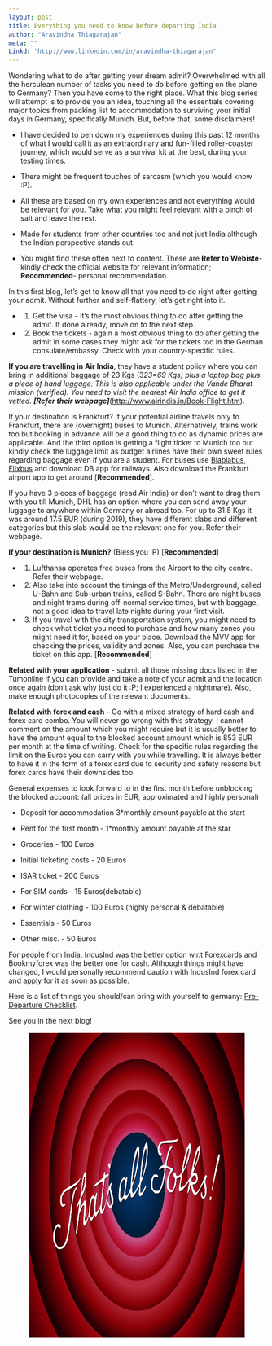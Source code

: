 ```yaml
---
layout: post
title: Everything you need to know before departing India
author: "Aravindha Thiagarajan"
meta: ""
Linkd: "http://www.linkedin.com/in/aravindha-thiagarajan"
---
```


Wondering what to do after getting your dream admit? Overwhelmed with all the herculean number of tasks you need to do before getting on the plane to Germany? Then you have come to the right place. What this blog series will attempt is to provide you an idea, touching all the essentials covering major topics from packing list to accommodation to surviving your initial days in Germany, specifically Munich. But, before that, some disclaimers!

- I have decided to pen down my experiences during this past 12 months of what I would call it as an extraordinary and fun-filled roller-coaster journey, which would serve as a survival kit at the best, during your testing times. 

- There might be frequent touches of sarcasm (which you would know :P).

- All these are based on my own experiences and not everything would be relevant for you. Take what you might feel relevant with a pinch of salt and leave the rest. 

- Made for students from other countries too and not just India although the Indian perspective stands out.

- You might find these often next to content. These are **Refer to Webiste**- kindly check the official website for relevant information; **Recommended**- personal recommendation.


In this first blog, let’s get to know all that you need to do right after getting your admit. Without further and self-flattery, let’s get right into it.


- 1) Get the visa - it’s the most obvious thing to do after getting the admit. If done already, move on to the next step.

- 2) Book the tickets - again a most obvious thing to do after getting the admit in some cases they might ask for the tickets too in the German consulate/embassy. Check with your country-specific rules.

**If you are travelling in Air India**, they have a student policy where you can bring in additional baggage of 23 Kgs (3*23=69 Kgs) plus a laptop bag plus a piece of hand luggage. This is also applicable under the Vande Bharat mission (verified). You need to visit the nearest Air India office to get it vetted. **[Refer their webpage]***(http://www.airindia.in/Book-Flight.htm).

If your destination is Frankfurt? If your potential airline travels only to Frankfurt, there are (overnight) buses to
Munich. Alternatively, trains work too but booking in advance will be a good thing to do as dynamic prices are applicable. And the third option is getting a flight ticket to Munich too but kindly check the luggage limit as budget airlines have their own sweet rules regarding baggage even if you are a student. For buses use [Blablabus](https://www.ouibus.com/), [Flixbus](https://global.flixbus.com/bus/germany) and download DB app for railways. Also download the Frankfurt airport app to get around [**Recommended**].

If you have 3 pieces of baggage (read Air India) or don’t want to drag them with you till Munich, DHL has an option where you can send away your luggage to anywhere within Germany or abroad too. For up to 31.5 Kgs it was around 17.5 EUR (during 2019), they have different slabs and different categories but this slab would be the relevant one for you. Refer their webpage.

**If your destination is Munich?** (Bless you :P) [**Recommended**]
- 1) Lufthansa operates free buses from the Airport to the city centre. Refer their webpage.

- 2) Also take into account the timings of the Metro/Underground, called U-Bahn and Sub-urban trains, called S-Bahn. There are night buses and night trams during off-normal service times, but with baggage, not a good idea to travel late nights during your first visit.

- 3) If you travel with the city transportation system, you might need to check what ticket you need to purchase and how many zones you might need it for, based on your place. Download the MVV app for checking the prices, validity and
zones. Also, you can purchase the ticket on this app. [**Recommended**]

**Related with your application** - submit all those missing docs listed in the Tumonline if you can provide and take a note of your admit and the location once again (don’t ask why just do it :P; I experienced a nightmare). Also, make enough photocopies of the relevant documents.

**Related with forex and cash** - Go with a mixed strategy of hard cash and forex card combo. You will never go wrong
with this strategy. I cannot comment on the amount which you might require but it is usually better to have the amount equal to the blocked account amount which is 853 EUR per month at the time of writing. Check for the specific rules regarding the limit on the Euros you can carry with you while travelling. It is always better to have it in the form of a forex card due to security and safety reasons but forex cards have their downsides too.


General expenses to look forward to in the first month before unblocking the blocked account: (all prices in EUR, approximated and highly personal)

- Deposit for accommodation 3*monthly amount payable at the start

- Rent for the first month - 1*monthly amount payable at the star

- Groceries - 100 Euros

- Initial ticketing costs - 20 Euros

- ISAR ticket - 200 Euros

- For SIM cards - 15  Euros(debatable)

- For winter clothing - 100 Euros (highly personal & debatable)

- Essentials - 50 Euros

- Other misc. - 50 Euros


For people from India, IndusInd was the better option w.r.t Forexcards and Bookmyforex was the better one for cash. Although things might have changed, I would personally recommend caution with IndusInd forex card and apply for it as soon as
possible.

Here is a list of things you should/can bring with yourself to germany: [Pre-Departure Checklist](/resource_documents/Packinglist.pdf). 

See you in the next blog!

<figure align="center">
<img src="/img/blog_img/Thats_all_folks.png" width="500" height="600" alt="endofdoc">
</figure>
